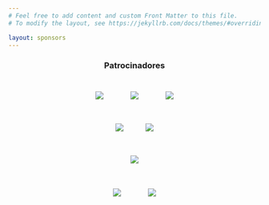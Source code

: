 ```yaml
---
# Feel free to add content and custom Front Matter to this file.
# To modify the layout, see https://jekyllrb.com/docs/themes/#overriding-theme-defaults

layout: sponsors
---
```


<div align="center" style="margin-bottom: 4rem">

<h3><b>Patrocinadores</b></h3>

<!--<div style="color:grey;margin-top:2rem"><b>Patrocinador científico</b></div>
-->

<div>
    <a href="https://web.bizkaia.eus/es/" target="_blank"><img style="max-height: 100px; padding:25px;" src="{{site.url}}/images/patrocinadores/DFB.png"></a>
    <a href="https://www.bilbao.eus/cs/Satellite?cid=3000005415&language=es&pagename=Bilbaonet%2FPage%2FBIO_home" target="_blank"><img style="max-height: 100px; padding:25px;" src="{{site.url}}/images/patrocinadores/Bilbao.png"></a>
    <a href="https://www.basquecybersecurity.eus/es/" target="_blank"><img style="max-height: 100px; padding:25px;" src="{{site.url}}/images/patrocinadores/BCSC.png"></a>
    <br>
    <a href="https://www.cybasque.eus/home-cybasque" target="_blank"><img style="max-height: 100px; padding:20px;" src="{{site.url}}/images/patrocinadores/CYBASQUE.png"></a>
    <!--<a href="https://www.ziur.eus/es/" target="_blank"><img style="max-height: 100px; padding:20px;" src="{{site.url}}/images/patrocinadores/ZIUR.jpg"></a> -->
    <a href="https://www.renic.es" target="_blank"><img style="max-height: 100px; padding:20px;" src="{{site.url}}/images/patrocinadores/LogoRENIC.jpg"></a>
    <br>
    <a href="https://www.ibm.com/es-es" target="_blank"><img style="max-height: 100px; padding:25px;" src="{{site.url}}/images/patrocinadores/ibm.png"></a>
    <br>
    <a href="https://www.accenture.com/es-es" target="_blank"><img style="max-height: 100px; padding:25px;" src="{{site.url}}/images/patrocinadores/accenture.png"></a>
    <a href="https://www.telefonica.es/es/" target="_blank"><img style="max-height: 100px; padding:25px;" src="{{site.url}}/images/patrocinadores/telefonica.png"></a>
        <br>
</div>
